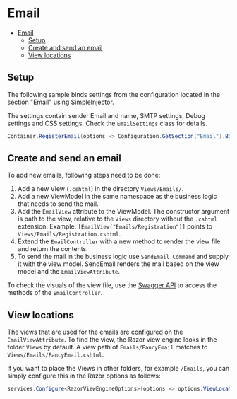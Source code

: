 # Email

- [Email](#email)
  - [Setup](#setup)
  - [Create and send an email](#create-and-send-an-email)
  - [View locations](#view-locations)

## Setup

The following sample binds settings from the configuration located in the section "Email" using SimpleInjector.

The settings contain sender Email and name, SMTP settings, Debug settings and CSS settings. Check the `EmailSettings` class for details.
```cs
Container.RegisterEmail(options => Configuration.GetSection("Email").Bind(options));
```

## Create and send an email

To add new emails, following steps need to be done:

1) Add a new View (`.cshtml`) in the directory `Views/Emails/`.
2) Add a new ViewModel in the same namespace as the business logic that needs to send the mail.
3) Add the `EmailView` attribute to the ViewModel. The constructor argument is path to the view, relative to the `Views` directory without the `.cshtml` extension. Example: `[EmailView("Emails/Registration")]` points to `Views/Emails/Registration.cshtml`.
4) Extend the `EmailController` with a new method to render the view file and return the contents.
5) To send the mail in the business logic use `SendEmail.Command` and supply it with the view model. SendEmail renders the mail based on the view model and the `EmailViewAttribute`.

To check the visuals of the view file, use the [Swagger API](./api.md) to access the methods of the `EmailController`.

## View locations

The views that are used for the emails are configured on the `EmailViewAttribute`. To find the view, the Razor view engine looks in the folder `Views` by default. A view path of `Emails/FancyEmail` matches to `Views/Emails/FancyEmail.cshtml`.

If you want to place the Views in other folders, for example `/Emails`, you can simply configure this in the Razor options as follows:

```cs
services.Configure<RazorViewEngineOptions>(options => options.ViewLocationFormats.Add("/Emails/{0}" + RazorViewEngine.ViewExtension));
```